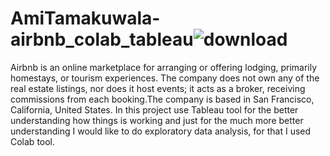 # AmiTamakuwala-airbnb_colab_tableau![download](https://user-images.githubusercontent.com/92789707/177098226-aac5f8ab-9daf-4712-89f0-2c99ae71d8dc.jpg)
Airbnb is an online marketplace for arranging or offering lodging, primarily homestays, or tourism experiences. The company does not own any of the real estate listings, nor does it host events; it acts as a broker, receiving commissions from each booking.The company is based in San Francisco, California, United States.
In this project use Tableau tool for the better understanding how things is working and just for the much more better understanding I would like to do exploratory data analysis, for that I used Colab tool. 
